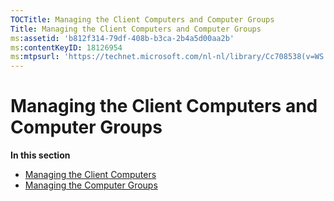 ```yaml
---
TOCTitle: Managing the Client Computers and Computer Groups
Title: Managing the Client Computers and Computer Groups
ms:assetid: 'b812f314-79df-408b-b3ca-2b4a5d00aa2b'
ms:contentKeyID: 18126954
ms:mtpsurl: 'https://technet.microsoft.com/nl-nl/library/Cc708538(v=WS.10)'
---
```


Managing the Client Computers and Computer Groups
=================================================

**In this section**

-   [Managing the Client Computers](https://technet.microsoft.com/967b4952-2ac7-4df3-91d7-4e0f16d1875f)
-   [Managing the Computer Groups](https://technet.microsoft.com/a6eb0654-7d8c-4bc1-af8d-46cf8625b6ff)
